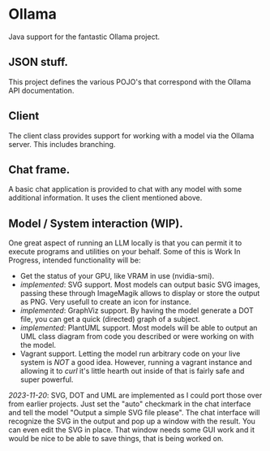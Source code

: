 # Ollama
Java support for the fantastic Ollama project.

## JSON stuff.
This project defines the various POJO's that correspond with the Ollama API documentation.

## Client
The client class provides support for working with a model via the Ollama server. This includes branching.

## Chat frame.
A basic chat application is provided to chat with any model with some additional information.
It uses the client mentioned above.

## Model / System interaction (WIP).
One great aspect of running an LLM locally is that you can permit it to execute programs and
utilities on your behalf. Some of this is Work In Progress, intended functionality will be:
- Get the status of your GPU, like VRAM in use (nvidia-smi).
- _implemented_: SVG support. Most models can output basic SVG images, passing these through ImageMagik allows to display or store the output as PNG. Very usefull to create an icon for instance.
- _implemented_: GraphViz support. By having the model generate a DOT file, you can get a quick (directed) graph of a subject.
- _implemented_: PlantUML support. Most models will be able to output an UML
class diagram from code you described or were working on with the model.
- Vagrant support. Letting the model run arbitrary code on your live system is *NOT* a good idea. However, running a vagrant instance and allowing it to _curl_ it's little hearth out inside of that is fairly safe and super powerful.

_2023-11-20_: SVG, DOT and UML are implemented as I could port those over from
earlier projects. Just set the "auto" checkmark in the chat interface
and tell the model "Output a simple SVG file please". The chat interface
will recognize the SVG in the output and pop up a window with the result.
You can even edit the SVG in place.
That window needs some GUI work and it would be nice to be able to save things,
that is being worked on.


